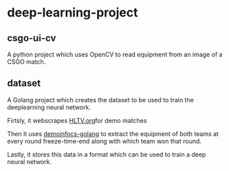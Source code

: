 # deep-learning-project

## csgo-ui-cv

A python project which uses OpenCV to read equipment from an image of a CSGO match.

## dataset

A Golang project which creates the dataset to be used to train the deeplearning neural network.

Firtsly, it webscrapes [HLTV.org](https://hltv.org)for demo matches

Then it uses [demoinfocs-golang](https://github.com/markus-wa/demoinfocs-golang)
 to extract the equipment of both teams at every round freeze-time-end along with which team won that round.
 
Lastly, it stores this data in a format which can be used to train a deep neural network.


